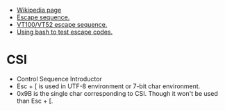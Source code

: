 * [Wikipedia page](http://en.wikipedia.org/wiki/ANSI_escape_code)
* [Escape sequence.](http://ascii-table.com/ansi-escape-sequences.php)
* [VT100/VT52 escape sequence.](http://ascii-table.com/ansi-escape-sequences-vt-100.php)
* [Using bash to test escape codes.](http://misc.flogisoft.com/bash/tip_colors_and_formatting)

# CSI
* Control Sequence Introductor
* Esc + [ is used in UTF-8 environment or 7-bit char environment.
* 0x9B is the single char corresponding to CSI. Though it won't be used than Esc + [.